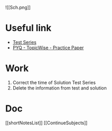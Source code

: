![[Sch.png]]
# Useful link
- [Test Series](https://uxkhzfstdjcborfuyyknhkhbyfnskrywvveioufkbjkupomnptjwvhbavkysuhi.vercel.app/)
- [PYQ - TopicWise - Practice Paper](https://practicepaper.in/gate-cse/topic-wise-practice-of-gate-cse-previous-year-papers)

# Work
1. Correct the time of Solution Test Series
2. Delete the information from test and solution

# Doc
[[shortNotesList]]
[[ContinueSubjects]]